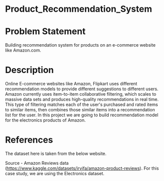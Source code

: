# Product_Recommendation_System
# Problem Statement  
Building recommendation system for products on an e-commerce website like Amazon.com.

# Description
Online E-commerce websites like Amazon, Flipkart uses different recommendation models to provide different suggestions to different users. 
Amazon currently uses item-to-item collaborative filtering, which scales to massive data sets and produces high-quality recommendations in real time. This type of filtering matches each of the user's purchased and rated items to similar items, then combines those similar items into a recommendation list for the user. In this project we are going to build recommendation model for the electronics products of Amazon. 
# References
The dataset here is taken from the below website. 

Source - Amazon Reviews data (https://www.kaggle.com/datasets/irvifa/amazon-product-reviews). For this case study, we are using the Electronics dataset.

